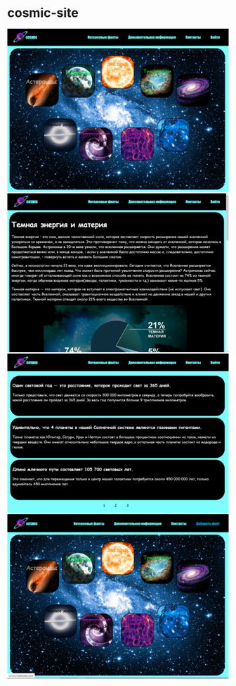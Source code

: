 # cosmic-site
![alt text](screenshots/menu.png)
![alt text](screenshots/article.png)
![alt text](screenshots/facts.png)
![alt text](screenshots/add_fact.png)
